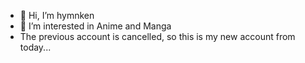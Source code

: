 - 👋 Hi, I’m hymnken
- 👀 I’m interested in Anime and Manga 
- The previous account is cancelled, so this is my new account from today...
